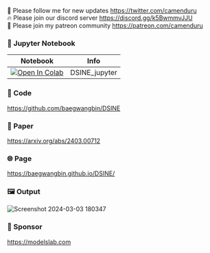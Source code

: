 🐣 Please follow me for new updates https://twitter.com/camenduru <br />
🔥 Please join our discord server https://discord.gg/k5BwmmvJJU <br />
🥳 Please join my patreon community https://patreon.com/camenduru <br />

### 🍊 Jupyter Notebook

| Notebook | Info
| --- | --- |
[![Open In Colab](https://colab.research.google.com/assets/colab-badge.svg)](https://colab.research.google.com/github/camenduru/DSINE-jupyter/blob/main/DSINE_jupyter.ipynb) | DSINE_jupyter

### 🧬 Code
https://github.com/baegwangbin/DSINE

### 📄 Paper
https://arxiv.org/abs/2403.00712

### 🌐 Page
https://baegwangbin.github.io/DSINE/

### 🖼 Output
![Screenshot 2024-03-03 180347](https://github.com/camenduru/DSINE-jupyter/assets/54370274/cb8992e0-2e03-44e9-b060-844e35d68559)

### 🏢 Sponsor
https://modelslab.com
